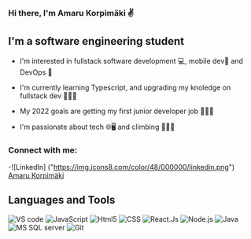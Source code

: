 ### Hi there, I'm Amaru Korpimäki ✌

## **I'm a software engineering student**
- I'm interested in fullstack software development 💻, mobile dev📱 and DevOps 💫

- I'm currently learning Typescript, and upgrading my knoledge on fullstack dev 👨🏽‍🎓

- My 2022 goals are getting my first junior developer job 👨🏽‍💻

- I'm passionate about tech 🌐🖥 and climbing 🧗🏽‍♂️

### **Connect with me:**
-![LinkedIn]
("https://img.icons8.com/color/48/000000/linkedin.png")
[Amaru Korpimäki](https://www.linkedin.com/in/amarukorpimaki/)

## **Languages and Tools**
![VS code]("https://img.icons8.com/color/48/000000/visual-studio-code-2019.png")
![JavaScript]("https://img.icons8.com/color/48/000000/javascript--v1.png")
![Html5]("https://img.icons8.com/color/48/000000/html-5--v1.png")
![CSS]("https://img.icons8.com/color/48/000000/css3.png")
![React.Js]("https://img.icons8.com/color/48/000000/react-native.png")
![Node.js]("https://img.icons8.com/fluency/48/000000/node-js.png")
![Java]("https://img.icons8.com/color/48/000000/java-coffee-cup-logo--v1.png")
![MS SQL server]("https://img.icons8.com/color/48/000000/microsoft-sql-server.png")
![Git]("https://img.icons8.com/color/48/000000/git.png")
